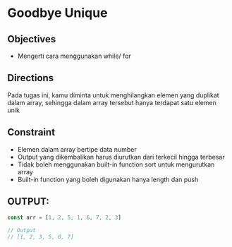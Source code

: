 # Goodbye Unique
## Objectives
- Mengerti cara menggunakan while/ for
## Directions
Pada tugas ini, kamu diminta untuk menghilangkan elemen yang duplikat dalam array, sehingga dalam array tersebut hanya terdapat satu elemen unik

## Constraint
- Elemen dalam array bertipe data number
- Output yang dikembalikan harus diurutkan dari terkecil hingga terbesar
- Tidak boleh menggunakan built-in function sort untuk mengurutkan array
- Built-in function yang boleh digunakan hanya length dan push

OUTPUT:
--------
```js
const arr = [1, 2, 5, 1, 6, 7, 2, 3]

// Output
// [1, 2, 3, 5, 6, 7]
```